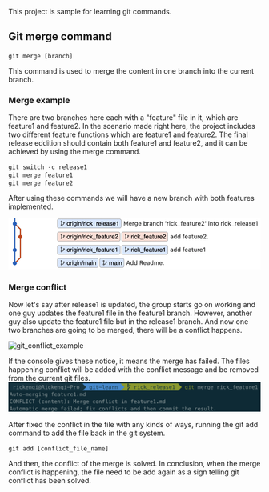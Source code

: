 
This project is sample for learning git commands.

## Git merge command

```shell
git merge [branch]
```
This command is used to merge the content in one branch into the current branch.

### Merge example
There are two branches here each with a "feature" file in it, which are feature1 and feature2.
In the scenario made right here, the project includes two different feature functions which are feature1 and feature2.
The final release eddition should contain both feature1 and feature2, and it can be achieved by using the merge command.

```shell
git switch -c release1
git merge feature1
git merge feature2
```
After using these commands we will have a new branch with both features implemented.

![git_merge_example](/image/git_merge_example.png)

### Merge conflict
Now let's say after release1 is updated, the group starts go on working and one guy updates the feature1 file in the feature1 branch.
However, another guy also update the feature1 file but in the release1 branch.
And now one two branches are going to be merged, there will be a conflict happens.

![git_conflict_example](/image/git_conflict_example.png>)

If the console gives these notice, it means the merge has failed. 
The files happening conflict will be added with the conflict message and be removed from the current git files.
![git_conflict_file](</image/git_conflict_file.png>)

After fixed the conflict in the file with any kinds of ways, running the git add command to add the file back in the git system.
```shell
git add [conflict_file_name]
```
And then, the conflict of the merge is solved.
In conclusion, when the merge conflict is happening, the file need to be add again as a sign telling git conflict has been solved.


